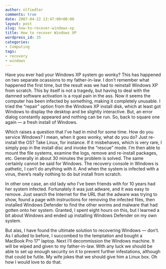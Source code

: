 ```yaml
---
author: nlfiedler
comments: true
date: 2007-04-22 13:47:00+00:00
layout: post
slug: how-to-recover-windows-xp
title: How to recover Windows XP
wordpress_id: 35
categories:
- Computing
tags:
- recovery
- windows
---
```


Have you ever had your Windows XP system go wonky? This has happened on two separate ocassions to my father-in-law. I don’t remember what happened the first time, but the result was we had to reinstall Windows XP from scratch. This by itself is not a tragedy, but having to deal with the damned software activation is a royal pain in the ass. Now it seems the computer has been infected by something, making it completely unusable. I tried the “repair” option from the Windows XP install disk, which at least got Windows to display the desktop and be slightly interactive. But, an error dialog constantly appeared and nothing can be run. So, back to square one again — a fresh install of Windows.

   

Which raises a question that I’ve had in mind for some time. How do you service Windows? I mean, when it goes wonky, what do you do? Just re-install the OS? Take Linux, for instance. If it misbehaves, which is very rare, I simply pop in the install disc and invoke the “rescue” mode. I’m then able to mount the file systems, examine the logs, remove and re-install packages, etc. Generally in about 30 minutes the problem is solved. The same certainly cannot be said for Windows. The recovery console in Windows is pathetic, I can’t do anything with it. And when the system is infected with a virus, there’s really nothing to do but install from scratch.

   

In other one case, an old lady who I’ve been friends with for 10 years had her system infected. Fortunately it was just adware, and it was easy to remove. Just search the Internet for the URL that the adware was trying to show, found a page with instructions for removing the infected files, then installed Windows Defender to find the other worms and malware that had gotten onto her system. Granted, I spent eight hours on this, but I learned a bit about Windows and ended up installing Windows Defender on my own system.

   

But alas, I have found the ultimate solution to recovering Windows — don’t. As I alluded to before, I succombed to the temptation and bought a MacBook Pro 17” laptop. Next I’ll decommission the Windows machine. It will be wiped and given to my father-in-law. With any luck we should be able to set up enough security on it to prevent further infestations, although that could be futile. My wife jokes that we should give him a Linux box. Oh how I would love to do that.
